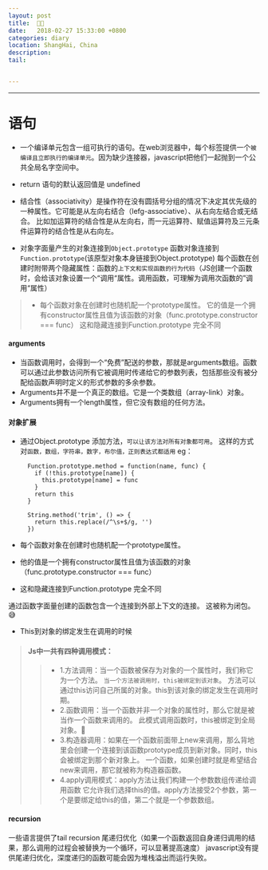 ```yaml
---
layout: post
title:  🦋📖
date:   2018-02-27 15:33:00 +0800
categories: diary
location: ShangHai, China
description: 
tail: 


---
```

---



语句
=====
* 一个编译单元包含一组可执行的语句。在web浏览器中，每个<script></script>标签提供一个`被编译且立即执行的编译单元`。因为缺少连接器，javascript把他们一起抛到一个公共全局名字空间中。
* return 语句的默认返回值是 undefined
* 结合性（associativity）是操作符在没有圆括号分组的情况下决定其优先级的一种属性。它可能是从左向右结合（lefg-associative）、从右向左结合或无结合。
比如加运算符的结合性是从左向右，而一元运算符、赋值运算符及三元条件运算符的结合性是从右向左。

* 对象字面量产生的对象连接到`Object.prototype`
  函数对象连接到`Function.prototype`(该原型对象本身链接到Object.prototype)
  每个函数在创建时附带两个隐藏属性：函数的`上下文和实现函数的行为代码`（JS创建一个函数时，会给该对象设置一个“调用“属性。调用函数，可理解为调用次函数的”调用“属性）
  
  
>* 每个函数对象在创建时也随机配一个prototype属性。
  它的值是一个拥有constructor属性且值为该函数的对象（func.prototype.constructor === func）
  这和隐藏连接到Function.prototype 完全不同
  
  
#### arguments
* 当函数调用时，会得到一个“免费”配送的参数，那就是arguments数组。函数可以通过此参数访问所有它被调用时传递给它的参数列表，包括那些没有被分配给函数声明时定义的形式参数的多余参数。
* Arguments并不是一个真正的数组。它是一个类数组（array-link）对象。
* Arguments拥有一个length属性，但它没有数组的任何方法。
  
  
#### 对象扩展

* 通过Object.prototype 添加方法，`可以让该方法对所有对象都可用`。
  这样的方式对`函数，数组，字符串，数字，布尔值，正则表达式都适用`
  eg：
  ```
    Function.prototype.method = function(name, func) {
      if (!this.prototype[name]) {
        this.prototype[name] = func
      }
      return this
    }
  ```
  
  ```
    String.method('trim', () => {
      return this.replace(/^\s+$/g, '')
    })
  ```

* 每个函数对象在创建时也随机配一个prototype属性。
* 他的值是一个拥有constructor属性且值为该函数的对象（func.prototype.constructor === func）
* 这和隐藏连接到Function.prototype 完全不同

通过函数字面量创建的函数包含一个连接到外部上下文的连接。
这被称为闭包。😅

* This到对象的绑定发生在调用的时候

>#### Js中一共有四种调用模式：
>>* 1.方法调用：当一个函数被保存为对象的一个属性时，我们称它为一个方法。
`当一个方法被调用时，this被绑定到该对象`。
方法可以通过this访问自己所属的对象。this到该对象的绑定发生在调用时期。
>>* 2.函数调用：当一个函数并非一个对象的属性时，那么它就是被当作一个函数来调用的。
此模式调用函数时，this被绑定到全局对象。👀
>>* 3.构造器调用：如果在一个函数前面带上new来调用，那么背地里会创建一个连接到该函数prototype成员到新对象。同时，this会被绑定到那个新对象上。
一个函数，如果创建时就是希望结合new来调用，那它就被称为构造器函数。
>>* 4.apply调用模式：apply方法让我们构建一个参数数组传递给调用函数
它允许我们选择this的值。apply方法接受2个参数，第一个是要绑定给this的值，第二个就是一个参数数组。


#### recursion

一些语言提供了tail recursion 尾递归优化（如果一个函数返回自身递归调用的结果，那么调用的过程会被替换为一个循环，可以显著提高速度）
javascript没有提供尾递归优化，深度递归的函数可能会因为堆栈溢出而运行失败。
